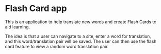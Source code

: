 # Flash Card app

This is an application to help translate new words and create Flash Cards to aid learning.

The idea is that a user can navigate to a site, enter a word for translation, and this word/translation pair will be saved. The user can then use the flash card feature to view a random word translation pair.
